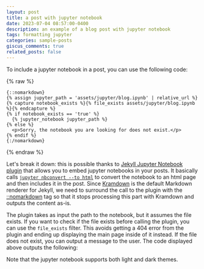 ```yaml
---
layout: post
title: a post with jupyter notebook
date: 2023-07-04 08:57:00-0400
description: an example of a blog post with jupyter notebook
tags: formatting jupyter
categories: sample-posts
giscus_comments: true
related_posts: false
---
```


To include a jupyter notebook in a post, you can use the following code:

{% raw %}

```liquid
{::nomarkdown}
{% assign jupyter_path = 'assets/jupyter/blog.ipynb' | relative_url %}
{% capture notebook_exists %}{% file_exists assets/jupyter/blog.ipynb %}{% endcapture %}
{% if notebook_exists == 'true' %}
  {% jupyter_notebook jupyter_path %}
{% else %}
  <p>Sorry, the notebook you are looking for does not exist.</p>
{% endif %}
{:/nomarkdown}
```

{% endraw %}

Let's break it down: this is possible thanks to [Jekyll Jupyter Notebook plugin](https://github.com/red-data-tools/jekyll-jupyter-notebook) that allows you to embed jupyter notebooks in your posts. It basically calls [`jupyter nbconvert --to html`](https://nbconvert.readthedocs.io/en/latest/usage.html#convert-html) to convert the notebook to an html page and then includes it in the post. Since [Kramdown](https://jekyllrb.com/docs/configuration/markdown/) is the default Markdown renderer for Jekyll, we need to surround the call to the plugin with the [::nomarkdown](https://kramdown.gettalong.org/syntax.html#extensions) tag so that it stops processing this part with Kramdown and outputs the content as-is.

The plugin takes as input the path to the notebook, but it assumes the file exists. If you want to check if the file exists before calling the plugin, you can use the `file_exists` filter. This avoids getting a 404 error from the plugin and ending up displaying the main page inside of it instead. If the file does not exist, you can output a message to the user. The code displayed above outputs the following:

Note that the jupyter notebook supports both light and dark themes.

